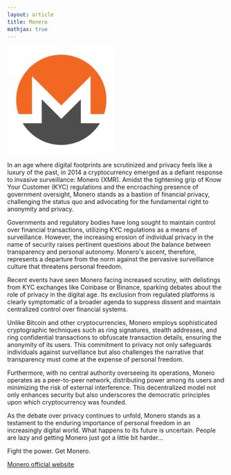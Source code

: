 ```yaml
---
layout: article
title: Monero
mathjax: true
---
```


<img src="/images/monero.png"/>

In an age where digital footprints are scrutinized and privacy feels like a luxury of the past, in 2014 a cryptocurrency emerged as a defiant response to invasive surveillance: Monero (XMR). Amidst the tightening grip of Know Your Customer (KYC) regulations and the encroaching presence of government oversight, Monero stands as a bastion of financial privacy, challenging the status quo and advocating for the fundamental right to anonymity and privacy.

Governments and regulatory bodies have long sought to maintain control over financial transactions, utilizing KYC regulations as a means of surveillance. However, the increasing erosion of individual privacy in the name of security raises pertinent questions about the balance between transparency and personal autonomy. Monero's ascent, therefore, represents a departure from the norm against the pervasive surveillance culture that threatens personal freedom.

Recent events have seen Monero facing increased scrutiny, with delistings from KYC exchanges like Coinbase or Binance, sparking debates about the role of privacy in the digital age. Its exclusion from regulated platforms is clearly symptomatic of a broader agenda to suppress dissent and maintain centralized control over financial systems.

Unlike Bitcoin and other cryptocurrencies, Monero employs sophisticated cryptographic techniques such as ring signatures, stealth addresses, and ring confidential transactions to obfuscate transaction details, ensuring the anonymity of its users. This commitment to privacy not only safeguards individuals against surveillance but also challenges the narrative that transparency must come at the expense of personal freedom.

Furthermore, with no central authority overseeing its operations, Monero operates as a peer-to-peer network, distributing power among its users and minimizing the risk of external interference. This decentralized model not only enhances security but also underscores the democratic principles upon which cryptocurrency was founded.

As the debate over privacy continues to unfold, Monero stands as a testament to the enduring importance of personal freedom in an increasingly digital world. What happens to its future is uncertain. People are lazy and getting Monero just got a little bit harder...

Fight the power. Get Monero.

<a href="https://www.getmonero.org"> Monero official website </a>
